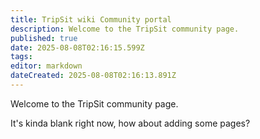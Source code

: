 ```yaml
---
title: TripSit wiki Community portal
description: Welcome to the TripSit community page.
published: true
date: 2025-08-08T02:16:15.599Z
tags: 
editor: markdown
dateCreated: 2025-08-08T02:16:13.891Z
---
```


Welcome to the TripSit community page.

It's kinda blank right now, how about adding some pages?